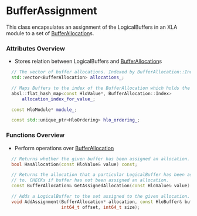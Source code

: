 # **BufferAssignment**

This class encapsulates an assignment of the LogicalBuffers in an XLA
module to a set of [BufferAllocation](BufferAllocation.md)s.

### Attributes Overview

- Stores relation between LogicalBuffers and [BufferAllocation](BufferAllocation.md)s

```cpp
  // The vector of buffer allocations. Indexed by BufferAllocation::Index.
  std::vector<BufferAllocation> allocations_;

  // Maps Buffers to the index of the BufferAllocation which holds the buffer.
  absl::flat_hash_map<const HloValue*, BufferAllocation::Index>
      allocation_index_for_value_;

  const HloModule* module_;

  const std::unique_ptr<HloOrdering> hlo_ordering_;
```

### Functions Overview

- Perform operations over [BufferAllocation](BufferAllocation.md)

```cpp
  // Returns whether the given buffer has been assigned an allocation.
  bool HasAllocation(const HloValue& value) const;

  // Returns the allocation that a particular LogicalBuffer has been assigned
  // to. CHECKs if buffer has not been assigned an allocation.
  const BufferAllocation& GetAssignedAllocation(const HloValue& value) const;

  // Adds a LogicalBuffer to the set assigned to the given allocation.
  void AddAssignment(BufferAllocation* allocation, const HloBuffer& buffer,
                     int64_t offset, int64_t size);
```